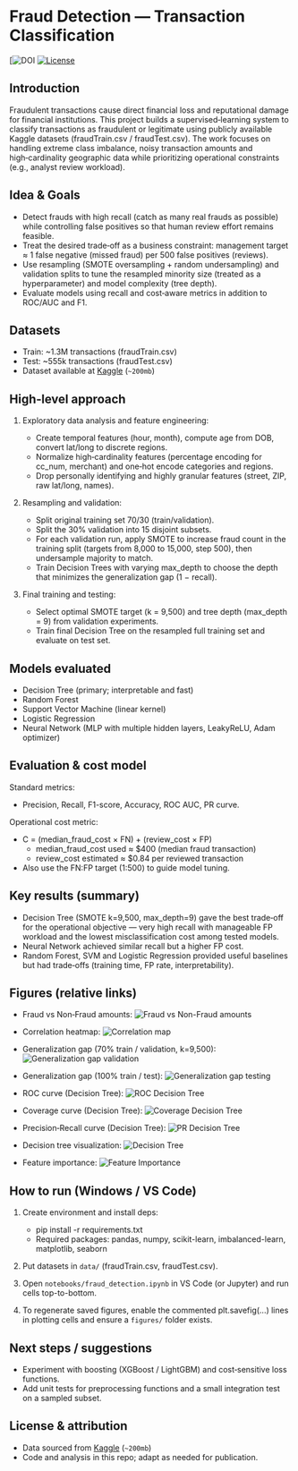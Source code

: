 # Fraud Detection — Transaction Classification
[![DOI](http://dx.doi.org/10.13140/RG.2.2.14500.59525) [![License](https://img.shields.io/badge/License-Check%20LICENSE-lightgrey)](#license) 

## Introduction

Fraudulent transactions cause direct financial loss and reputational damage for financial institutions. This project builds a supervised‑learning system to classify transactions as fraudulent or legitimate using publicly available Kaggle datasets (fraudTrain.csv / fraudTest.csv). The work focuses on handling extreme class imbalance, noisy transaction amounts and high‑cardinality geographic data while prioritizing operational constraints (e.g., analyst review workload).

## Idea & Goals

- Detect frauds with high recall (catch as many real frauds as possible) while controlling false positives so that human review effort remains feasible.
- Treat the desired trade‑off as a business constraint: management target ≈ 1 false negative (missed fraud) per 500 false positives (reviews).
- Use resampling (SMOTE oversampling + random undersampling) and validation splits to tune the resampled minority size (treated as a hyperparameter) and model complexity (tree depth).
- Evaluate models using recall and cost‑aware metrics in addition to ROC/AUC and F1.

## Datasets

- Train: ~1.3M transactions (fraudTrain.csv)
- Test: ~555k transactions (fraudTest.csv)
- Dataset available at [Kaggle](https://www.kaggle.com/datasets/kartik2112/fraud-detection/data) (`~200mb`)

## High‑level approach

1. Exploratory data analysis and feature engineering:
   - Create temporal features (hour, month), compute age from DOB, convert lat/long to discrete regions.
   - Normalize high‑cardinality features (percentage encoding for cc_num, merchant) and one‑hot encode categories and regions.
   - Drop personally identifying and highly granular features (street, ZIP, raw lat/long, names).

2. Resampling and validation:
   - Split original training set 70/30 (train/validation).
   - Split the 30% validation into 15 disjoint subsets.
   - For each validation run, apply SMOTE to increase fraud count in the training split (targets from 8,000 to 15,000, step 500), then undersample majority to match.
   - Train Decision Trees with varying max_depth to choose the depth that minimizes the generalization gap (1 − recall).

3. Final training and testing:
   - Select optimal SMOTE target (k = 9,500) and tree depth (max_depth = 9) from validation experiments.
   - Train final Decision Tree on the resampled full training set and evaluate on test set.

## Models evaluated

- Decision Tree (primary; interpretable and fast)
- Random Forest
- Support Vector Machine (linear kernel)
- Logistic Regression
- Neural Network (MLP with multiple hidden layers, LeakyReLU, Adam optimizer)

## Evaluation & cost model

Standard metrics:
- Precision, Recall, F1-score, Accuracy, ROC AUC, PR curve.

Operational cost metric:
- C = (median_fraud_cost × FN) + (review_cost × FP)
  - median_fraud_cost used ≈ \$400 (median fraud transaction)
  - review_cost estimated ≈ \$0.84 per reviewed transaction
- Also use the FN:FP target (1:500) to guide model tuning.

## Key results (summary)

- Decision Tree (SMOTE k=9,500, max_depth=9) gave the best trade‑off for the operational objective — very high recall with manageable FP workload and the lowest misclassification cost among tested models.
- Neural Network achieved similar recall but a higher FP cost.
- Random Forest, SVM and Logistic Regression provided useful baselines but had trade‑offs (training time, FP rate, interpretability).

## Figures (relative links)

- Fraud vs Non‑Fraud amounts:
  ![Fraud vs Non-Fraud amounts](./figures/comparingFraudNonFraudAmount.png)

- Correlation heatmap:
  ![Correlation map](./figures/correlationMap.png)

- Generalization gap (70% train / validation, k=9,500):
  ![Generalization gap validation](./figures/generalizationGapValidation.png)

- Generalization gap (100% train / test):
  ![Generalization gap testing](./figures/generalizationGapTesting.png)

- ROC curve (Decision Tree):
  ![ROC Decision Tree](./figures/ROCdecision_tree.png)

- Coverage curve (Decision Tree):
  ![Coverage Decision Tree](./figures/CoverageDecisionTree.png)

- Precision‑Recall curve (Decision Tree):
  ![PR Decision Tree](./figures/PRdecision_tree.png)

- Decision tree visualization:
  ![Decision Tree](./figures/decision_treeTesting.png)

- Feature importance:
  ![Feature Importance](./figures/featureImportance.png)

## How to run (Windows / VS Code)

1. Create environment and install deps:
   - pip install -r requirements.txt
   - Required packages: pandas, numpy, scikit-learn, imbalanced-learn, matplotlib, seaborn

2. Put datasets in `data/` (fraudTrain.csv, fraudTest.csv).

3. Open `notebooks/fraud_detection.ipynb` in VS Code (or Jupyter) and run cells top-to-bottom.

4. To regenerate saved figures, enable the commented plt.savefig(...) lines in plotting cells and ensure a `figures/` folder exists.

## Next steps / suggestions

- Experiment with boosting (XGBoost / LightGBM) and cost‑sensitive loss functions.
- Add unit tests for preprocessing functions and a small integration test on a sampled subset.

## License & attribution

- Data sourced from [Kaggle](https://www.kaggle.com/datasets/kartik2112/fraud-detection/data) (`~200mb`)
- Code and analysis in this repo; adapt as needed for publication.
